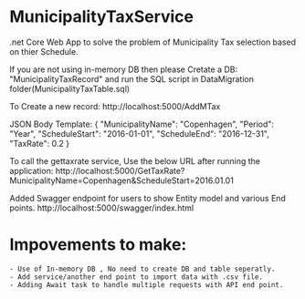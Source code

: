 # MunicipalityTaxService
 .net Core Web App to solve the problem of Municipality Tax selection based on thier Schedule.

If you are not using in-memory DB then please Cretate a DB: "MunicipalityTaxRecord" and run the SQL script in DataMigration folder(MunicipalityTaxTable.sql)

To Create a new record: 
http://localhost:5000/AddMTax

JSON Body Template:
{
    "MunicipalityName": "Copenhagen",
    "Period": "Year",
    "ScheduleStart": "2016-01-01",
    "ScheduleEnd": "2016-12-31",
    "TaxRate": 0.2
}


 To call the gettaxrate service, Use the below URL after running the application:
 http://localhost:5000/GetTaxRate?MunicipalityName=Copenhagen&ScheduleStart=2016.01.01

 Added Swagger endpoint for users to show Entity model and various End points. 
 http://localhost:5000/swagger/index.html


# Impovements to make:
    - Use of In-memory DB , No need to create DB and table seperatly.
    - Add service/another end point to import data with .csv file. 
    - Adding Await task to handle multiple requests with API end point.
